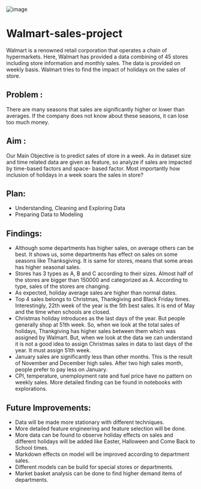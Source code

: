 ![image](https://user-images.githubusercontent.com/38592977/202592388-700a3c81-118a-4f6e-baf7-1bd53e29bcff.png)
# Walmart-sales-project
 Walmart is a renowned retail corporation that operates a chain of hypermarkets. Here, Walmart has provided a data combining of 45 stores including store information and monthly sales. The data is provided on weekly basis. Walmart tries to find the impact of holidays on the sales of store.
## Problem :
There are many seasons that sales are significantly higher or lower than averages. If the company does not know about these seasons, it can lose too much money.
## Aim :
Our Main Objective is to predict sales of store in a week. As in dataset size and time related data are given as feature, so analyze if sales are impacted by time-based factors and space- based factor. Most importantly how inclusion of holidays in a week soars the sales in store?
## Plan:
- Understanding, Cleaning and Exploring Data
- Preparing Data to Modeling
## Findings:
- Although some departments has higher sales, on average others can be best. It shows us, some departments has effect on sales on some seasons like Thanksgiving.
It is same for stores, means that some areas has higher seasonal sales.
- Stores has 3 types as A, B and C according to their sizes. Almost half of the stores are bigger than 150000 and categorized as A. According to type, sales of the stores are changing.
- As expected, holiday average sales are higher than normal dates.
- Top 4 sales belongs to Christmas, Thankgiving and Black Friday times. Interestingly, 22th week of the year is the 5th best sales. It is end of May and the time when schools are closed.
- Christmas holiday introduces as the last days of the year. But people generally shop at 51th week. So, when we look at the total sales of holidays, Thankgiving has higher sales between them which was assigned by Walmart. But, when we look at the data we can understand it is not a good idea to assign Christmas sales in data to last days of the year. It must assign 51th week.
- January sales are significantly less than other months. This is the result of November and December high sales. After two high sales month, people prefer to pay less on January.
- CPI, temperature, unemployment rate and fuel price have no pattern on weekly sales.
More detailed finding can be found in notebooks with explorations.

## Future Improvements:

- Data will be made more stationary with different techniques.
- More detailed feature engineering and feature selection will be done.
- More data can be found to observe holiday effects on sales and different holidays will be added like Easter, Halloween and Come Back to School times.
- Markdown effects on model will be improved according to department sales.
- Different models can be build for special stores or departments.
- Market basket analysis can be done to find higher demand items of departments.
